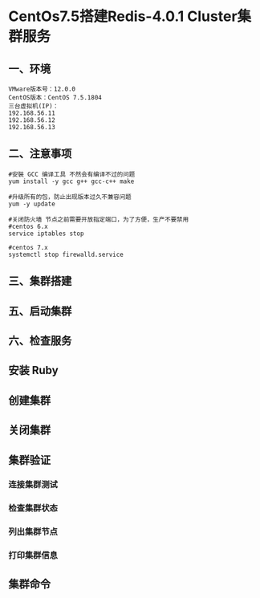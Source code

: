 # CentOs7.5搭建Redis-4.0.1 Cluster集群服务

## 一、环境

    VMware版本号：12.0.0
    CentOS版本：CentOS 7.5.1804
    三台虚拟机(IP)：
    192.168.56.11
    192.168.56.12
    192.168.56.13

## 二、注意事项

    #安裝 GCC 编译工具 不然会有编译不过的问题
    yum install -y gcc g++ gcc-c++ make
    
    #升级所有的包，防止出现版本过久不兼容问题
    yum -y update
    
    #关闭防火墙 节点之前需要开放指定端口，为了方便，生产不要禁用
    #centos 6.x
    service iptables stop
    
    #centos 7.x
    systemctl stop firewalld.service
    
## 三、集群搭建

## 五、启动集群

## 六、检查服务

## 安装 Ruby

## 创建集群

## 关闭集群

## 集群验证

### 连接集群测试
### 检查集群状态
### 列出集群节点

### 打印集群信息

## 集群命令
